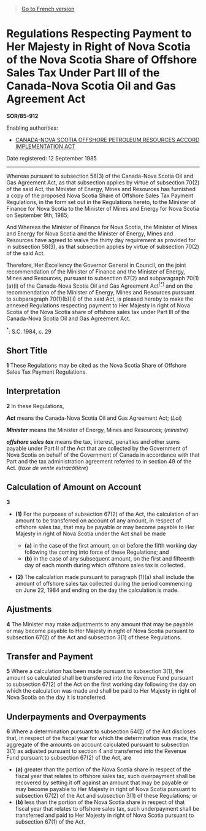 > [Go to French version](/fr/Règlements/Décrets,%20ordonnances%20et%20règlements%20statutaires/85/912.md)

# Regulations Respecting Payment to Her Majesty in Right of Nova Scotia of the Nova Scotia Share of Offshore Sales Tax Under Part III of the Canada-Nova Scotia Oil and Gas Agreement Act

**SOR/85-912**

Enabling authorities: 
- [CANADA-NOVA SCOTIA OFFSHORE PETROLEUM RESOURCES ACCORD IMPLEMENTATION ACT](/en/Acts/Statutes%20of%20Canada/1988/c.%2028.md)

Date registered: 12 September 1985

----------

Whereas pursuant to subsection 58(3) of the Canada-Nova Scotia Oil and Gas Agreement Act, as that subsection applies by virtue of subsection 70(2) of the said Act, the Minister of Energy, Mines and Resources has furnished a copy of the proposed Nova Scotia Share of Offshore Sales Tax Payment Regulations, in the form set out in the Regulations hereto, to the Minister of Finance for Nova Scotia to the Minister of Mines and Energy for Nova Scotia on September 9th, 1985;

And Whereas the Minister of Finance for Nova Scotia, the Minister of Mines and Energy for Nova Scotia and the Minister of Energy, Mines and Resources have agreed to waive the thirty day requirement as provided for in subsection 58(3), as that subsection applies by virtue of subsection 70(2) of the said Act.

Therefore, Her Excellency the Governor General in Council, on the joint recommendation of the Minister of Finance and the Minister of Energy, Mines and Resources, pursuant to subsection 67(2) and subparagraph 70(1)(a)(i) of the Canada-Nova Scotia Oil and Gas Agreement Act<sup><a href='#fn_SOR-85-912_e_hq_6026'>[*]</a></sup> and on the recommendation of the Minister of Energy, Mines and Resources pursuant to subparagraph 70(1)(b)(ii) of the said Act, is pleased hereby to make the annexed Regulations respecting payment to Her Majesty in right of Nova Scotia of the Nova Scotia share of offshore sales tax under Part III of the Canada-Nova Scotia Oil and Gas Agreement Act.

<a name='fn_SOR-85-912_e_hq_6026'><sup>*</sup></a>: S.C. 1984, c. 29<br />




## Short Title


**1** These Regulations may be cited as the Nova Scotia Share of Offshore Sales Tax Payment Regulations.




## Interpretation


**2** In these Regulations,

***Act*** means the Canada-Nova Scotia Oil and Gas Agreement Act; (*Loi*)

***Minister*** means the Minister of Energy, Mines and Resources; (*ministre*)

***offshore sales tax*** means the tax, interest, penalties and other sums payable under Part II of the Act that are collected by the Government of Nova Scotia on behalf of the Government of Canada in accordance with that Part and the tax administration agreement referred to in section 49 of the Act. (*taxe de vente extracôtière*)




## Calculation of Amount on Account


**3** 

- **(1)** For the purposes of subsection 67(2) of the Act, the calculation of an amount to be transferred on account of any amount, in respect of offshore sales tax, that may be payable or may become payable to Her Majesty in right of Nova Scotia under the Act shall be made
	- **(a)** in the case of the first amount, on or before the fifth working day following the coming into force of these Regulations; and
	- **(b)** in the case of any subsequent amount, on the first and fifteenth day of each month during which offshore sales tax is collected.

- **(2)** The calculation made pursuant to paragraph (1)(a) shall include the amount of offshore sales tax collected during the period commencing on June 22, 1984 and ending on the day the calculation is made.




## Ajustments


**4** The Minister may make adjustments to any amount that may be payable or may become payable to Her Majesty in right of Nova Scotia pursuant to subsection 67(2) of the Act and subsection 3(1) of these Regulations.




## Transfer and Payment


**5** Where a calculation has been made pursuant to subsection 3(1), the amount so calculated shall be transferred into the Revenue Fund pursuant to subsection 67(2) of the Act on the first working day following the day on which the calculation was made and shall be paid to Her Majesty in right of Nova Scotia on the day it is transferred.




## Underpayments and Overpayments


**6** Where a determination pursuant to subsection 64(2) of the Act discloses that, in respect of the fiscal year for which the determination was made, the aggregate of the amounts on account calculated pursuant to subsection 3(1) as adjusted pursuant to section 4 and transferred into the Revenue Fund pursuant to subsection 67(2) of the Act, are
- **(a)** greater than the portion of the Nova Scotia share in respect of the fiscal year that relates to offshore sales tax, such overpayment shall be recovered by setting it off against an amount that may be payable or may become payable to Her Majesty in right of Nova Scotia pursuant to subsection 67(2) of the Act and subsection 3(1) of these Regulations; or
- **(b)** less than the portion of the Nova Scotia share in respect of that fiscal year that relates to offshore sales tax, such underpayment shall be transferred and paid to Her Majesty in right of Nova Scotia pursuant to subsection 67(1) of the Act.


